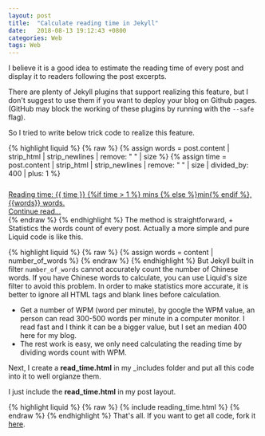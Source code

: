 ```yaml
---
layout: post
title:  "Calculate reading time in Jekyll"
date:   2018-08-13 19:12:43 +0800
categories: Web
tags: Web
---
```

I believe it is a good idea to estimate the reading time of every post and display it to readers following the post excerpts. 

There are plenty of Jekyll plugins that support realizing this feature, but I don't suggest to use them if you want to deploy your blog on Github pages. (GitHub may block the working of these plugins by running with the `--safe` flag).

So I tried to write below trick code to realize this feature. 

{% highlight liquid %}
{% raw %}
{% assign words = post.content | strip_html | strip_newlines | remove: " " | size %}
{% assign time = post.content | strip_html | strip_newlines | remove: " " | size 
| divided_by: 400 | plus: 1 %}

<footer>
<div style="margin-top:25px">
          <a class="post-link" href="{{ post.url | relative_url }}">
          <span class="icon-clock morebox" >Reading time: {{ time }} 
          {%if time > 1 %} mins
          {% else %}min{% endif %}, {{words}} words.<br>      Continue read...</span>
          </a>
</div>
</footer> 
{% endraw %}
{% endhighlight %}
The method is straightforward, 
+ Statistics the words count of every post. Actually a more simple and pure Liquid code is like this.

{% highlight liquid %}
{% raw %}
{% assign words = content | number_of_words %}
{% endraw %}
{% endhighlight %}
But Jekyll built in filter `number_of_words` cannot accurately count the number of Chinese words. If you have Chinese words to calculate, you can use Liquid's size filter to avoid this problem. In order to make statistics more accurate, it is better to ignore all HTML tags and blank lines before calculation.
+ Get a number of WPM (word per minute), by google the WPM value, an person can read 300-500 words per minute in a computer monitor. I read fast and I think it can be a bigger value, but I set an median 400 here for my blog. 
+ The rest work is easy, we only need calculating the reading time by dividing words count with WPM.

Next, I create a **read_time.html** in my _includes folder and put all this code into it to well orgianze them. 

I just include the **read_time.html** in my post layout.

{% highlight liquid %}
{% raw %}
{% include reading_time.html %}
{% endraw %}
{% endhighlight %}
That's all. If you want to get all code, fork it [here](https://github.com/gangdong/daviddong.github.io).